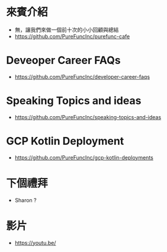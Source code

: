 # 來賓介紹
* 無，讓我們來做一個前十次的小小回顧與總結
* https://github.com/PureFuncInc/purefunc-cafe

# Deveoper Career FAQs
* https://github.com/PureFuncInc/developer-career-faqs

# Speaking Topics and ideas
* https://github.com/PureFuncInc/speaking-topics-and-ideas 

# GCP Kotlin Deployment
* https://github.com/PureFuncInc/gcp-kotlin-deployments

# 下個禮拜
* Sharon ? 

# 影片
* https://youtu.be/
